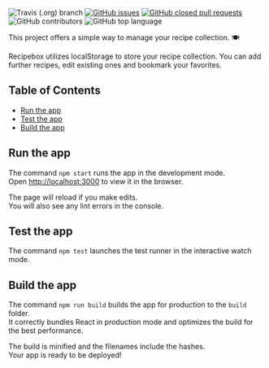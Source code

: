 ![Travis (.org) branch](https://img.shields.io/travis/knochenmark/recipebox/master.svg)
[![GitHub issues](https://img.shields.io/github/issues/knochenmark/recipebox.svg)](https://github.com/Knochenmark/recipebox/issues)
[![GitHub closed pull requests](https://img.shields.io/github/issues-pr-closed/knochenmark/recipebox.svg)](https://github.com/Knochenmark/recipebox/pulls)
![GitHub contributors](https://img.shields.io/github/contributors/knochenmark/recipebox.svg)
![GitHub top language](https://img.shields.io/github/languages/top/knochenmark/recipebox.svg)


This project offers a simple way to manage your recipe collection. :plate_with_cutlery:

Recipebox utilizes localStorage to store your recipe collection. You can add further recipes, edit existing ones and bookmark your favorites.

## Table of Contents

- [Run the app](#run-the-app)
- [Test the app](#test-the-app)
- [Build the app](#build-the-app)

## Run the app

The command `npm start` runs the app in the development mode.<br>
Open [http://localhost:3000](http://localhost:3000) to view it in the browser.

The page will reload if you make edits.<br>
You will also see any lint errors in the console.

## Test the app

The command `npm test` launches the test runner in the interactive watch mode.<br>

## Build the app

The command `npm run build` builds the app for production to the `build` folder.<br>
It correctly bundles React in production mode and optimizes the build for the best performance.

The build is minified and the filenames include the hashes.<br>
Your app is ready to be deployed!
